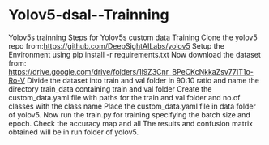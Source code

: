 # Yolov5-dsal--Trainning
Yolov5s trainning 
Steps for Yolov5s custom data Training
Clone the yolov5 repo from:https://github.com/DeepSightAILabs/yolov5
Setup the Environment using pip install -r requirements.txt
Now download the dataset from: https://drive.google.com/drive/folders/1l9Z3Cnr_BPeCKcNkkaZsv77IT1o-Ro-V
Divide the dataset into train and val folder in 90:10 ratio and name the directory train_data containing train and val folder
Create the custom_data.yaml file with paths for the train and val folder and no.of classes with the class name 
Place the custom_data.yaml file in data folder of yolov5.
Now run the train.py for training specifying the batch size and epoch.
Check the accuracy map and all
The results and confusion matrix obtained will be in run folder of yolov5.
